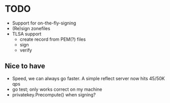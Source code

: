 # TODO

* Support for on-the-fly-signing
* (Re)sign zonefiles
* TLSA support
    * create record from PEM(?) files
    * sign
    * verify

## Nice to have

* Speed, we can always go faster. A simple reflect server now hits 45/50K qps
* go test; only works correct on my machine
* privatekey.Precompute() when signing? 
